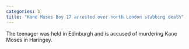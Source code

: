 ```yaml
---
categories: b
title: "Kane Moses Boy 17 arrested over north London stabbing death"
---
```

The teenager was held in Edinburgh and is accused of murdering Kane Moses in Haringey.